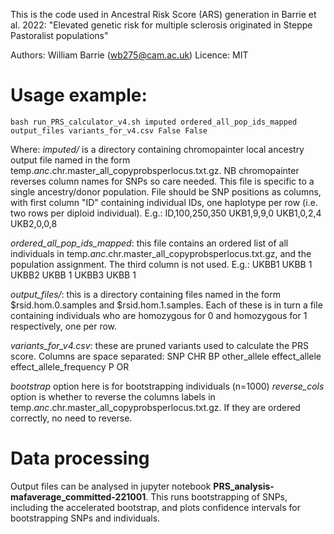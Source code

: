 This is the code used in Ancestral Risk Score (ARS) generation in Barrie et al. 2022: "Elevated genetic risk for multiple sclerosis originated in Steppe Pastoralist populations"

Authors: William Barrie (wb275@cam.ac.uk)
Licence: MIT


# Usage example:

```bash run_PRS_calculator_v4.sh imputed ordered_all_pop_ids_mapped output_files variants_for_v4.csv False False```

Where: 
*imputed/* is a directory containing chromopainter local ancestry output file named in the form temp.$anc.$chr.master_all_copyprobsperlocus.txt.gz. NB chromopainter reverses column names for SNPs so care needed. This file is specific to a single ancestry/donor population. File should be SNP positions as columns, with first column "ID" containing individual IDs, one haplotype per row (i.e. two rows per diploid individual). E.g.:
ID,100,250,350
UKB1,9,9,0
UKB1,0,2,4
UKB2,0,0,8

*ordered_all_pop_ids_mapped*: this file contains an ordered list of all individuals in temp.$anc.$chr.master_all_copyprobsperlocus.txt.gz, and the population assignment. The third column is not used. E.g.:
UKBB1 UKBB 1
UKBB2 UKBB 1
UKBB3 UKBB 1

*output_files/*: this is a directory containing files named in the form $rsid.hom.0.samples and $rsid.hom.1.samples. Each of these is in turn a file containing individuals who are homozygous for 0 and homozygous for 1 respectively, one per row. 

*variants_for_v4.csv*: these are pruned variants used to calculate the PRS score. Columns are space separated: SNP CHR BP other_allele effect_allele effect_allele_frequency P OR

*bootstrap* option here is for bootstrapping individuals (n=1000)
*reverse_cols* option is whether to reverse the columns labels in temp.$anc.$chr.master_all_copyprobsperlocus.txt.gz. If they are ordered correctly, no need to reverse. 

# Data processing
Output files can be analysed in jupyter notebook **PRS_analysis-mafaverage_committed-221001**. This runs bootstrapping of SNPs, including the accelerated bootstrap, and plots confidence intervals for bootstrapping SNPs and individuals. 
